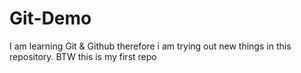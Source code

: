 # Git-Demo
I am learning Git &amp; Github therefore i am trying out new things in this repository. BTW this is my first repo
